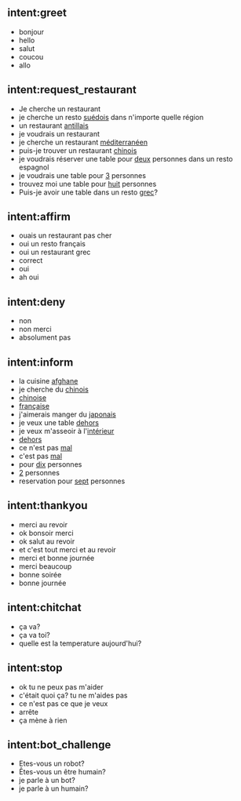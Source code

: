 ## intent:greet
- bonjour
- hello
- salut
- coucou
- allo

## intent:request_restaurant
- Je cherche un restaurant
- je cherche un resto [suédois](cuisine) dans n'importe quelle région
- un restaurant [antillais](cuisine)
- je voudrais un restaurant
- je cherche un restaurant [méditerranéen](cuisine)
- puis-je trouver un restaurant [chinois](cuisine)
- je voudrais réserver une table pour [deux](num_people:2) personnes dans un resto espagnol
- je voudrais une table pour [3](num_people) personnes
- trouvez moi une table pour [huit](num_people:8) personnes
- Puis-je avoir une table dans un resto [grec](cuisine)?

## intent:affirm
- ouais un restaurant pas cher
- oui un resto français
- oui un restaurant grec
- correct
- oui
- ah oui

## intent:deny
- non
- non merci
- absolument pas

## intent:inform
- la cuisine [afghane](cuisine)
- je cherche du [chinois](cuisine)
- [chinoise](cuisine)
- [française](cuisine)
- j'aimerais manger du [japonais](cuisine)
- je veux une table [dehors](seating)
- je veux m'asseoir à l'[intérieur](seating)
- [dehors](seating)
- ce n'est pas [mal](feedback)
- c'est pas [mal](feedback)
- pour [dix](num_people:10) personnes
- [2](num_people) personnes
- reservation pour [sept](num_people:7) personnes

## intent:thankyou
- merci au revoir
- ok bonsoir merci
- ok salut au revoir
- et c'est tout merci et au revoir
- merci et bonne journée
- merci beaucoup
- bonne soirée
- bonne journée

## intent:chitchat
- ça va?
- ça va toi?
- quelle est la temperature aujourd'hui?

## intent:stop
- ok tu ne peux pas m'aider
- c'était quoi ça? tu ne m'aides pas
- ce n'est pas ce que je veux
- arrête
- ça mène à rien

## intent:bot_challenge
- Etes-vous un robot?
- Êtes-vous un être humain?
- je parle à un bot?
- je parle à un humain?

